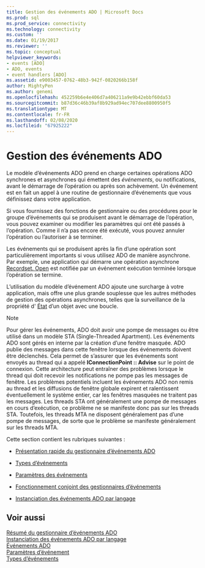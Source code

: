 ```yaml
---
title: Gestion des événements ADO | Microsoft Docs
ms.prod: sql
ms.prod_service: connectivity
ms.technology: connectivity
ms.custom: ''
ms.date: 01/19/2017
ms.reviewer: ''
ms.topic: conceptual
helpviewer_keywords:
- events [ADO]
- ADO, events
- event handlers [ADO]
ms.assetid: e9003457-0762-48b3-942f-0820266b158f
author: MightyPen
ms.author: genemi
ms.openlocfilehash: 452259b6e4e406d7a406211a9e9b42ebbf60da53
ms.sourcegitcommit: b87d36c46b39af8b929ad94ec707dee8800950f5
ms.translationtype: MT
ms.contentlocale: fr-FR
ms.lasthandoff: 02/08/2020
ms.locfileid: "67925222"
---
```

# <a name="handling-ado-events"></a>Gestion des événements ADO
Le modèle d’événements ADO prend en charge certaines opérations ADO synchrones et asynchrones qui émettent des *événements*, ou notifications, avant le démarrage de l’opération ou après son achèvement. Un événement est en fait un appel à une routine de gestionnaire d’événements que vous définissez dans votre application.  
  
 Si vous fournissez des fonctions de gestionnaire ou des procédures pour le groupe d’événements qui se produisent avant le démarrage de l’opération, vous pouvez examiner ou modifier les paramètres qui ont été passés à l’opération. Comme il n’a pas encore été exécuté, vous pouvez annuler l’opération ou l’autoriser à se terminer.  
  
 Les événements qui se produisent après la fin d’une opération sont particulièrement importants si vous utilisez ADO de manière asynchrone. Par exemple, une application qui démarre une opération asynchrone [Recordset. Open](../../../ado/reference/ado-api/open-method-ado-recordset.md) est notifiée par un événement exécution terminée lorsque l’opération se termine.  
  
 L’utilisation du modèle d’événement ADO ajoute une surcharge à votre application, mais offre une plus grande souplesse que les autres méthodes de gestion des opérations asynchrones, telles que la surveillance de la propriété d' [État](../../../ado/reference/ado-api/state-property-ado.md) d’un objet avec une boucle.  
  
> [!NOTE]
>  Pour gérer les événements, ADO doit avoir une pompe de messages ou être utilisé dans un modèle STA (Single-Threaded Apartment). Les événements ADO sont gérés en interne par la création d’une fenêtre masquée. ADO publie des messages dans cette fenêtre lorsque des événements doivent être déclenchés. Cela permet de s’assurer que les événements sont envoyés au thread qui a appelé **IConnectionPoint :: Advise** sur le point de connexion. Cette architecture peut entraîner des problèmes lorsque le thread qui doit recevoir les notifications ne pompe pas les messages de fenêtre. Les problèmes potentiels incluent les événements ADO non remis au thread et les diffusions de fenêtre globale expirent et ralentissent éventuellement le système entier, car les fenêtres masquées ne traitent pas les messages. Les threads STA ont généralement une pompe de messages en cours d’exécution, ce problème ne se manifeste donc pas sur les threads STA. Toutefois, les threads MTA ne disposent généralement pas d’une pompe de messages, de sorte que le problème se manifeste généralement sur les threads MTA.  
  
 Cette section contient les rubriques suivantes :  
  
-   [Présentation rapide du gestionnaire d’événements ADO](../../../ado/guide/data/ado-event-handler-summary.md)  
  
-   [Types d’événements](../../../ado/guide/data/types-of-events.md)  
  
-   [Paramètres des événements](../../../ado/guide/data/event-parameters.md)  
  
-   [Fonctionnement conjoint des gestionnaires d’événements](../../../ado/guide/data/how-event-handlers-work-together.md)  
  
-   [Instanciation des événements ADO par langage](../../../ado/guide/data/ado-event-instantiation-by-language.md)  
  
## <a name="see-also"></a>Voir aussi  
 [Résumé du gestionnaire d’événements ADO](../../../ado/guide/data/ado-event-handler-summary.md)   
 [Instanciation des événements ADO par langage](../../../ado/guide/data/ado-event-instantiation-by-language.md)   
 [Événements ADO](../../../ado/reference/ado-api/ado-events.md)   
 [Paramètres d’événement](../../../ado/guide/data/event-parameters.md)   
 [Types d’événements](../../../ado/guide/data/types-of-events.md)
